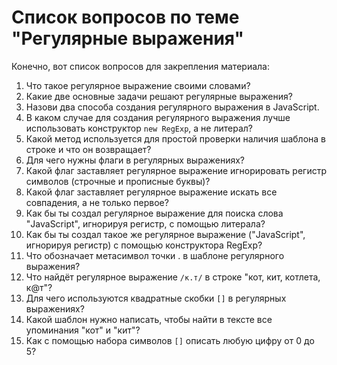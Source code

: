 # Список вопросов по теме "Регулярные выражения" 

Конечно, вот список вопросов для закрепления материала:

1.  Что такое регулярное выражение своими словами?
2.  Какие две основные задачи решают регулярные выражения?
3.  Назови два способа создания регулярного выражения в JavaScript.
4.  В каком случае для создания регулярного выражения лучше использовать конструктор `new RegExp`, а не литерал?
5.  Какой метод используется для простой проверки наличия шаблона в строке и что он возвращает?
6.  Для чего нужны флаги в регулярных выражениях?
7.  Какой флаг заставляет регулярное выражение игнорировать регистр символов (строчные и прописные буквы)?
8.  Какой флаг заставляет регулярное выражение искать все совпадения, а не только первое?
9.  Как бы ты создал регулярное выражение для поиска слова "JavaScript", игнорируя регистр, с помощью литерала?
10. Как бы ты создал такое же регулярное выражение ("JavaScript", игнорируя регистр) с помощью конструктора RegExp?
11. Что обозначает метасимвол точки . в шаблоне регулярного выражения?
12. Что найдёт регулярное выражение `/к.т/` в строке "кот, кит, котлета, к@т"?
13. Для чего используются квадратные скобки `[]` в регулярных выражениях?
14. Какой шаблон нужно написать, чтобы найти в тексте все упоминания "кот" и "кит"?
15. Как с помощью набора символов `[]` описать любую цифру от 0 до 5?
